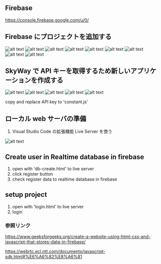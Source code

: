 ## Firebase

https://console.firebase.google.com/u/0/

## Firebase にプロジェクトを追加する

![alt text](https://github.com/hninhnin95/webrtc-skyway/blob/develop/images/f_img_1.JPG?raw=true)
![alt text](https://github.com/hninhnin95/webrtc-skyway/blob/develop/images/f_img_2.JPG?raw=true)
![alt text](https://github.com/hninhnin95/webrtc-skyway/blob/develop/images/f_img_3.JPG?raw=true)
![alt text](https://github.com/hninhnin95/webrtc-skyway/blob/develop/images/f_img_4.JPG?raw=true)
![alt text](https://github.com/hninhnin95/webrtc-skyway/blob/develop/images/f_img_5.JPG?raw=true)
![alt text](https://github.com/hninhnin95/webrtc-skyway/blob/develop/images/f_img_6.JPG?raw=true)
![alt text](https://github.com/hninhnin95/webrtc-skyway/blob/develop/images/f_img_7.JPG?raw=true)
![alt text](https://github.com/hninhnin95/webrtc-skyway/blob/develop/images/f_img_8.JPG?raw=true)
![alt text](https://github.com/hninhnin95/webrtc-skyway/blob/develop/images/f_img_9.JPG?raw=true)

## SkyWay で API キーを取得するため新しいアプリケーションを作成する

![alt text](https://github.com/hninhnin95/webrtc-skyway/blob/develop/images/s_img_1.png?raw=true)
![alt text](https://github.com/hninhnin95/webrtc-skyway/blob/develop/images/s_img_2.png?raw=true)
![alt text](https://github.com/hninhnin95/webrtc-skyway/blob/develop/images/s_img_3.png?raw=true)
![alt text](https://github.com/hninhnin95/webrtc-skyway/blob/develop/images/s_img_4.png?raw=true)
![alt text](https://github.com/hninhnin95/webrtc-skyway/blob/develop/images/s_img_5.png?raw=true)

copy and replace API key to 'constant.js'

## ローカル web サーバの準備

1. Visual Studio Code の拡張機能 Live Server を使う

![alt text](https://github.com/hninhnin95/webrtc-skyway/blob/develop/images/live_server.JPG?raw=true)

## Create user in Realtime database in firebase

1. open with 'db-create.html' to live server
2. click register button
3. check register data to realtime database in firebase

## setup project

1. open with 'login.html' to live server
2. login

### 参照リンク

https://www.geeksforgeeks.org/create-a-website-using-html-css-and-javascript-that-stores-data-in-firebase/

https://webrtc.ecl.ntt.com/documents/javascript-sdk.html#%E6%A6%82%E8%A6%81
